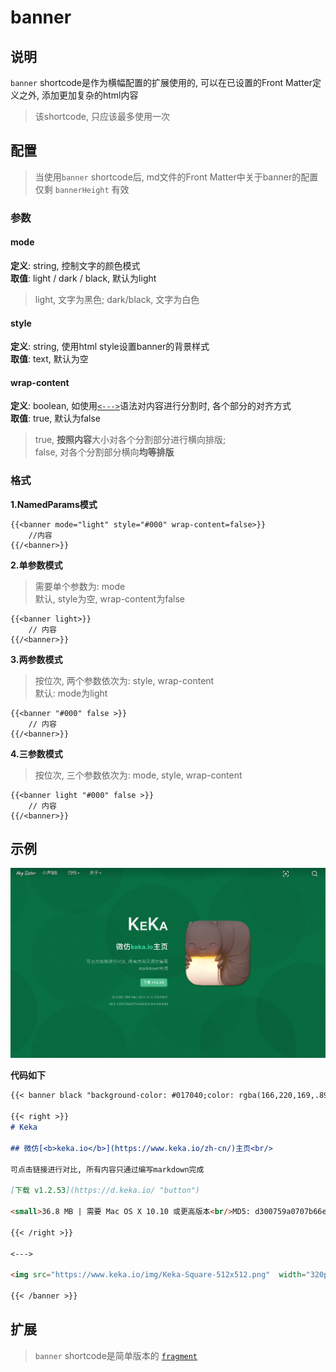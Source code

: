 # banner

## 说明

`banner` shortcode是作为横幅配置的扩展使用的, 可以在已设置的Front Matter定义之外, 添加更加复杂的html内容

> 该shortcode, 只应该最多使用一次

## 配置

> 当使用`banner` shortcode后, md文件的Front Matter中关于banner的配置仅剩 `bannerHeight` 有效

### 参数

#### mode

**定义**: string, 控制文字的颜色模式<br/>
**取值**: light / dark / black, 默认为light


> light, 文字为黑色; dark/black, 文字为白色

#### style

**定义**: string, 使用html style设置banner的背景样式<br/>
**取值**: text, 默认为空

#### wrap-content

**定义**: boolean, 如使用[`<--->`](shortcodes/fragment.md)语法对内容进行分割时, 各个部分的对齐方式<br/>
**取值**: true, 默认为false

> true, **按照内容**大小对各个分割部分进行横向排版; <br/>false, 对各个分割部分横向**均等排版**

### 格式

**1.NamedParams模式**
```
{{<banner mode="light" style="#000" wrap-content=false>}}
    //内容
{{/<banner>}}
```

**2.单参数模式**

> 需要单个参数为: mode<br/>
> 默认, style为空, wrap-content为false
```
{{<banner light>}}
    // 内容
{{/<banner>}}
```


**3.两参数模式**

> 按位次, 两个参数依次为: style, wrap-content<br/>
> 默认: mode为light

```
{{<banner "#000" false >}}
    // 内容
{{/<banner>}}
```


**4.三参数模式**

> 按位次, 三个参数依次为: mode, style, wrap-content

```
{{<banner light "#000" false >}}
    // 内容
{{/<banner>}}
```

## 示例

![](https://raw.githubusercontent.com/qbeenslee/CDN/master/screenshot/2022/04-27/034430e20-20220427032935.png)

**代码如下**

``` md
{{< banner black "background-color: #017040;color: rgba(166,220,169,.89);background-image: url(https://www.keka.io/css/img/overlay.png),url(https://www.keka.io/css/img/circles.svg);background-position: top left,center center;background-attachment: scroll,scroll;background-size: auto, cover;">}}

{{< right >}}
# Keka

## 微仿[<b>keka.io</b>](https://www.keka.io/zh-cn/)主页<br/>

可点击链接进行对比, 所有内容只通过编写markdown完成

[下载 v1.2.53](https://d.keka.io/ "button")

<small>36.8 MB | 需要 Mac OS X 10.10 或更高版本<br/>MD5: d300759a0707b66e6dd5c3e4c29e98bd</small>

{{< /right >}}

<--->

<img src="https://www.keka.io/img/Keka-Square-512x512.png"  width="320px" height="320px">

{{< /banner >}}
```

## 扩展

> `banner` shortcode是简单版本的 [`fragment`](shortcodes/fragment.md)


